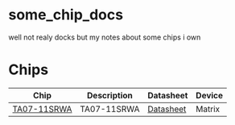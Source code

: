 # some_chip_docs
well not realy docks but my notes about some chips i own

# Chips
| Chip | Description | Datasheet | Device |
|------|-------------|-----------|--------|
| [TA07-11SRWA](https://github.com/TerrificTable/some_chip_docs/tree/main/TA07-11SRWA) | TA07-11SRWA | [Datasheet](https://www.mouser.com/datasheet/2/216/TA07-11SRWA-54203.pdf) | Matrix |
